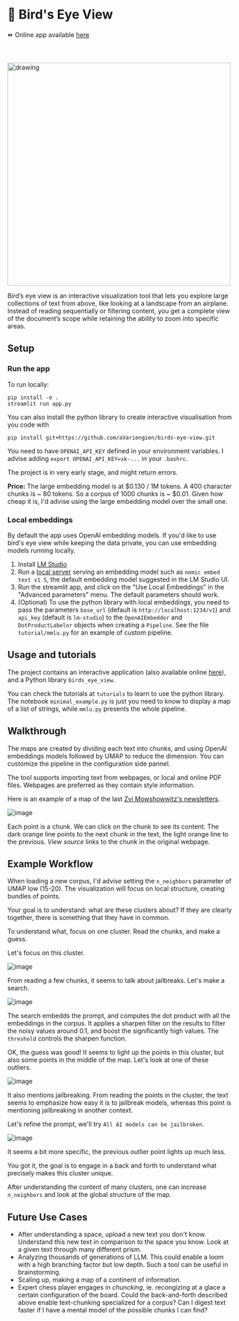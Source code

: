 # 🦉 Bird's Eye View

⏩️ Online app available [here](https://birds-eye-view-app.streamlit.app/)

<br>
<br>

<img src="img/plan-of-Imola.jpg" alt="drawing" width="500"/>


Bird’s eye view is an interactive visualization tool that lets you explore large collections of text from above, like looking at a landscape from an airplane. Instead of reading sequentially or filtering content, you get a complete view of the document’s scope while retaining the ability to zoom into specific areas.

## Setup


### Run the app

To run locally:
```
pip install -e .
streamlit run app.py
```

You can also install the python library to create interactive visualisation from you code with
```
pip install git+https://github.com/aVariengien/birds-eye-view.git
```

You need to have `OPENAI_API_KEY` defined in your environment variables. I advise adding `export OPENAI_API_KEY=sk-...` in your `.bashrc`.

The project is in very early stage, and might return errors.

**Price:** The large embedding model is at $0.130 / 1M tokens. A 400 character chunks is ~ 80 tokens. So a corpus of 1000 chunks is ~ $0.01. Given how cheap it is, I'd advise using the large embedding model over the small one.

### Local embeddings

By default the app uses OpenAI embedding models. If you'd like to use bird's eye view while keeping the data private, you can use embedding models running locally.

1. Install [LM Studio](https://lmstudio.ai/)
2. Run a [local server](https://lmstudio.ai/docs/app/api) serving an embedding model such as `nomic embed text v1 5`, the default embedding model suggested in the LM Studio UI. 
3. Run the streamlit app, and click on the "Use Local Embeddings" in the "Advanced parameters" menu. The default parameters should work.
4. (Optional) To use the python library with local embeddings, you need to pass the parameters `base_url` (default is `http://localhost:1234/v1`) and `api_key` (default is `lm-studio`) to the `OpenAIEmbeddor` and `DotProductLabelor` objects when creating a `Pipeline`. See the file `tutorial/mmlu.py` for an example of custom pipeline.

## Usage and tutorials

The project contains an interactive application (also available online [here](https://birds-eye-view-app.streamlit.app/)), and a Python library `birds_eye_view`.

You can check the tutorials at `tutorials` to learn to use the python library. The notebook `minimal_example.py` is just you need to know to display a map of a list of strings, while `mmlu.py` presents the whole pipeline.

## Walkthrough

The maps are created by dividing each text into chunks, and using OpenAI embeddings models followed by UMAP to reduce the dimension. You can customize the pipeline in the configuration side pannel.

The tool supports importing text from webpages, or local and online PDF files. Webpages are preferred as they contain style information.

Here is an example of a map of the last 
[Zvi Mowshowwitz's newsletters](https://thezvi.substack.com/).

![image](img/map-zvi.png)

Each point is a chunk. We can click on the chunk to see its content. The dark orange line points to the next chunk in the text, the light orange line to the previous. _View source_ links to the chunk in the original webpage.

## Example Workflow

When loading a new corpus, I'd advise setting the `n_neighbors` parameter of UMAP low (15-20). The visualization will focus on local structure, creating bundles of points.

Your goal is to understand: what are these clusters about? If they are clearly together, there is something that they have in common.

To understand what, focus on one cluster. Read the chunks, and make a guess. 

Let's focus on this cluster.

![image](img/focus-cluster.png)

From reading a few chunks, it seems to talk about jailbreaks. Let's make a search.

![image](img/first-search.png)

The search embedds the prompt, and computes the dot product with all the embeddings in the corpus. It applies a sharpen filter on the results to filter the noisy values around 0.1, and boost the significantly high values. The `threshold` controls the sharpen function.

OK, the guess was good! It seems to light up the points in this cluster, but also some points in the middle of the map. Let's look at one of these outliers.

![image](img/negative-point.png)

It also mentions jailbreaking. From reading the points in the cluster, the text seems to emphasize how easy it is to jailbreak models, whereas this point is mentioning jailbreaking in another context. 

Let's refine the prompt, we'll try `All AI models can be jailbroken`.

![image](img/second-search.png)

It seems a bit more specific, the previous outlier point lights up much less.

You got it, the goal is to engage in a back and forth to understand what precisely makes this cluster unique. 

After understanding the content of many clusters, one can increase `n_neighbors` and look at the global structure of the map.

## Future Use Cases

* After understanding a space, upload a new text you don't know. Understand this new text in comparison to the space you know. Look at a given text through many different prism.
* Analyzing thousands of generations of LLM. This could enable a loom with a high branching factor but low depth. Such a tool can be useful in brainstorming.
* Scaling up, making a map of a continent of information.
* Expert chess player engages in _chuncking_, ie. recongizing at a glace a certain configuration of the board. Could the back-and-forth described above enable text-chunking specialized for a corpus? Can I digest text faster if I have a mental model of the possible chunks I can find?
